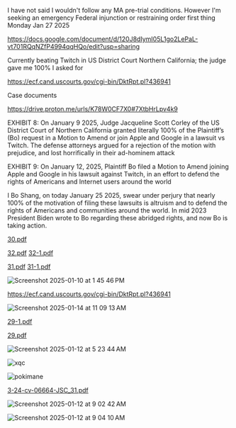 I have not said I wouldn't follow any MA pre-trial conditions. However I'm seeking an emergency Federal injunction or restraining order first thing Monday Jan 27 2025 

https://docs.google.com/document/d/120J8dIymI05L1go2LePaL-vt701RQqNZfP4994qqHQo/edit?usp=sharing

Currently beating Twitch in US District Court Northern California; the judge gave me 100% I asked for

https://ecf.cand.uscourts.gov/cgi-bin/DktRpt.pl?436941

Case documents

https://drive.proton.me/urls/K78W0CF7X0#7XtbHrLpv4k9

EXHIBIT 8: On January 9 2025, Judge Jacqueline Scott Corley of the US District Court of Northern California granted literally 100% of the Plaintiff’s (Bo) request in a Motion to Amend or join Apple and Google in a lawsuit vs Twitch. The defense attorneys argued for a rejection of the motion with prejudice, and lost horrifically in their ad-hominem attack

EXHIBIT 9: On January 12, 2025, Plaintiff Bo filed a Motion to Amend joining Apple and Google in his lawsuit against Twitch, in an effort to defend the rights of Americans and Internet users around the world

I Bo Shang, on today January 25 2025, swear under perjury that nearly 100% of the motivation of filing these lawsuits is altruism and to defend the rights of Americans and communities around the world. In mid 2023 President Biden wrote to Bo regarding these abridged rights, and now Bo is taking action.

[30.pdf](https://github.com/user-attachments/files/18546352/30.pdf)


[32.pdf](https://github.com/user-attachments/files/18546348/32.pdf)
[32-1.pdf](https://github.com/user-attachments/files/18546347/32-1.pdf)

[31.pdf](https://github.com/user-attachments/files/18546351/31.pdf)
[31-1.pdf](https://github.com/user-attachments/files/18546350/31-1.pdf)


![Screenshot 2025-01-10 at 1 45 46 PM](https://github.com/user-attachments/assets/5c330a02-c0d1-4d0a-83c7-8f4137b451f7)

https://ecf.cand.uscourts.gov/cgi-bin/DktRpt.pl?436941

![Screenshot 2025-01-14 at 11 09 13 AM](https://github.com/user-attachments/assets/189df668-c8f6-4757-b353-aea9ac02be95)

[29-1.pdf](https://github.com/user-attachments/files/18464484/29-1.pdf)


[29.pdf](https://github.com/user-attachments/files/18464486/29.pdf)


![Screenshot 2025-01-12 at 5 23 44 AM](https://github.com/user-attachments/assets/7a4e4406-d28a-46e1-a337-f12c0c816db9)



![xqc](https://github.com/user-attachments/assets/48ce0bf9-95e8-41d9-bb85-f1f34b2aac6d)


![pokimane](https://github.com/user-attachments/assets/96c3059e-ea3a-43a7-b537-8782604c495b)

[3-24-cv-06664-JSC_31.pdf](https://github.com/user-attachments/files/18389681/3-24-cv-06664-JSC_31.pdf)


![Screenshot 2025-01-12 at 9 02 42 AM](https://github.com/user-attachments/assets/ed86a70a-ff9a-4244-9886-e418d6dab4ba)

![Screenshot 2025-01-12 at 9 04 10 AM](https://github.com/user-attachments/assets/f97aa7e3-b017-4df5-8a9b-60e5ff3417fd)
